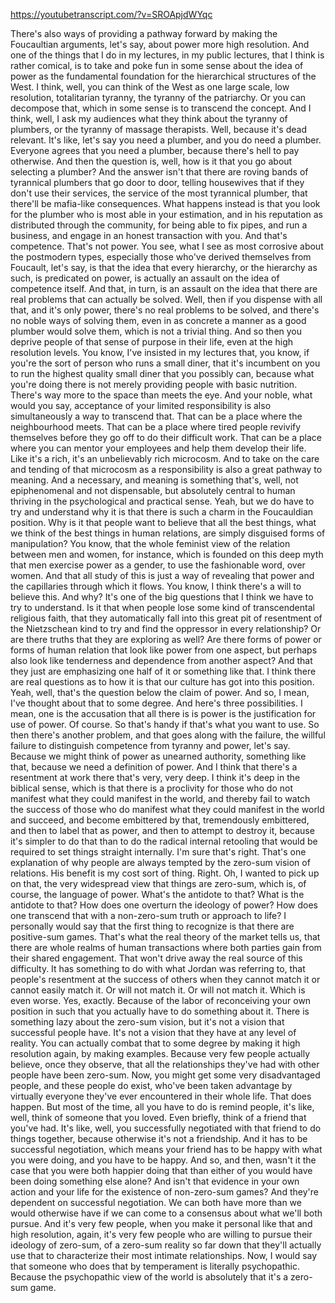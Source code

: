 https://youtubetranscript.com/?v=SROApjdWYqc

 There's also ways of providing a pathway forward by making the Foucaultian arguments, let's say, about power more high resolution. And one of the things that I do in my lectures, in my public lectures, that I think is rather comical, is to take and poke fun in some sense about the idea of power as the fundamental foundation for the hierarchical structures of the West. I think, well, you can think of the West as one large scale, low resolution, totalitarian tyranny, the tyranny of the patriarchy. Or you can decompose that, which in some sense is to transcend the concept. And I think, well, I ask my audiences what they think about the tyranny of plumbers, or the tyranny of massage therapists. Well, because it's dead relevant. It's like, let's say you need a plumber, and you do need a plumber. Everyone agrees that you need a plumber, because there's hell to pay otherwise. And then the question is, well, how is it that you go about selecting a plumber? And the answer isn't that there are roving bands of tyrannical plumbers that go door to door, telling housewives that if they don't use their services, the service of the most tyrannical plumber, that there'll be mafia-like consequences. What happens instead is that you look for the plumber who is most able in your estimation, and in his reputation as distributed through the community, for being able to fix pipes, and run a business, and engage in an honest transaction with you. And that's competence. That's not power. You see, what I see as most corrosive about the postmodern types, especially those who've derived themselves from Foucault, let's say, is that the idea that every hierarchy, or the hierarchy as such, is predicated on power, is actually an assault on the idea of competence itself. And that, in turn, is an assault on the idea that there are real problems that can actually be solved. Well, then if you dispense with all that, and it's only power, there's no real problems to be solved, and there's no noble ways of solving them, even in as concrete a manner as a good plumber would solve them, which is not a trivial thing. And so then you deprive people of that sense of purpose in their life, even at the high resolution levels. You know, I've insisted in my lectures that, you know, if you're the sort of person who runs a small diner, that it's incumbent on you to run the highest quality small diner that you possibly can, because what you're doing there is not merely providing people with basic nutrition. There's way more to the space than meets the eye. And your noble, what would you say, acceptance of your limited responsibility is also simultaneously a way to transcend that. That can be a place where the neighbourhood meets. That can be a place where tired people revivify themselves before they go off to do their difficult work. That can be a place where you can mentor your employees and help them develop their life. Like it's a rich, it's an unbelievably rich microcosm. And to take on the care and tending of that microcosm as a responsibility is also a great pathway to meaning. And a necessary, and meaning is something that's, well, not epiphenomenal and not dispensable, but absolutely central to human thriving in the psychological and practical sense. Yeah, but we do have to try and understand why it is that there is such a charm in the Foucauldian position. Why is it that people want to believe that all the best things, what we think of the best things in human relations, are simply disguised forms of manipulation? You know, that the whole feminist view of the relation between men and women, for instance, which is founded on this deep myth that men exercise power as a gender, to use the fashionable word, over women. And that all study of this is just a way of revealing that power and the capillaries through which it flows. You know, I think there's a will to believe this. And why? It's one of the big questions that I think we have to try to understand. Is it that when people lose some kind of transcendental religious faith, that they automatically fall into this great pit of resentment of the Nietzschean kind to try and find the oppressor in every relationship? Or are there truths that they are exploring as well? Are there forms of power or forms of human relation that look like power from one aspect, but perhaps also look like tenderness and dependence from another aspect? And that they just are emphasizing one half of it or something like that. I think there are real questions as to how it is that our culture has got into this position. Yeah, well, that's the question below the claim of power. And so, I mean, I've thought about that to some degree. And here's three possibilities. I mean, one is the accusation that all there is is power is the justification for use of power. Of course. So that's handy if that's what you want to use. So then there's another problem, and that goes along with the failure, the willful failure to distinguish competence from tyranny and power, let's say. Because we might think of power as unearned authority, something like that, because we need a definition of power. And I think that there's a resentment at work there that's very, very deep. I think it's deep in the biblical sense, which is that there is a proclivity for those who do not manifest what they could manifest in the world, and thereby fail to watch the success of those who do manifest what they could manifest in the world and succeed, and become embittered by that, tremendously embittered, and then to label that as power, and then to attempt to destroy it, because it's simpler to do that than to do the radical internal retooling that would be required to set things straight internally. I'm sure that's right. That's one explanation of why people are always tempted by the zero-sum vision of relations. His benefit is my cost sort of thing. Right. Oh, I wanted to pick up on that, the very widespread view that things are zero-sum, which is, of course, the language of power. What's the antidote to that? What is the antidote to that? How does one overturn the ideology of power? How does one transcend that with a non-zero-sum truth or approach to life? I personally would say that the first thing to recognize is that there are positive-sum games. That's what the real theory of the market tells us, that there are whole realms of human transactions where both parties gain from their shared engagement. That won't drive away the real source of this difficulty. It has something to do with what Jordan was referring to, that people's resentment at the success of others when they cannot match it or cannot easily match it. Or will not match it. Or will not match it. Which is even worse. Yes, exactly. Because of the labor of reconceiving your own position in such that you actually have to do something about it. There is something lazy about the zero-sum vision, but it's not a vision that successful people have. It's not a vision that they have at any level of reality. You can actually combat that to some degree by making it high resolution again, by making examples. Because very few people actually believe, once they observe, that all the relationships they've had with other people have been zero-sum. Now, you might get some very disadvantaged people, and these people do exist, who've been taken advantage by virtually everyone they've ever encountered in their whole life. That does happen. But most of the time, all you have to do is remind people, it's like, well, think of someone that you loved. Even briefly, think of a friend that you've had. It's like, well, you successfully negotiated with that friend to do things together, because otherwise it's not a friendship. And it has to be successful negotiation, which means your friend has to be happy with what you were doing, and you have to be happy. And so, and then, wasn't it the case that you were both happier doing that than either of you would have been doing something else alone? And isn't that evidence in your own action and your life for the existence of non-zero-sum games? And they're dependent on successful negotiation. We can both have more than we would otherwise have if we can come to a consensus about what we'll both pursue. And it's very few people, when you make it personal like that and high resolution, again, it's very few people who are willing to pursue their ideology of zero-sum, of a zero-sum reality so far down that they'll actually use that to characterize their most intimate relationships. Now, I would say that someone who does that by temperament is literally psychopathic. Because the psychopathic view of the world is absolutely that it's a zero-sum game.